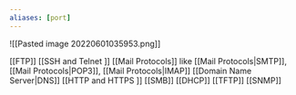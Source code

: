 ```yaml
---
aliases: [port]
---
```

![[Pasted image 20220601035953.png]]


[[FTP]] 
[[SSH and Telnet ]]
[[Mail Protocols]] like [[Mail Protocols|SMTP]], [[Mail Protocols|POP3]], [[Mail Protocols|IMAP]]
[[Domain Name Server|DNS]] 
[[HTTP and HTTPS ]]
[[SMB]]
[[DHCP]]
[[TFTP]] 
[[SNMP]]



 





